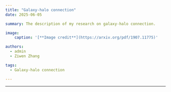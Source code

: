 ```yaml
---
title: "Galaxy-halo connection"
date: 2025-06-05

summary: The description of my research on galaxy-halo connection.

image:
    caption: '[**Image credit**](https://arxiv.org/pdf/1907.11775)'

authors:
  - admin
  - Ziwen Zhang

tags:
  - Galaxy-halo connection

---
```


<script defer src="https://cdn.commento.io/js/commento.js"></script>
<div id="commento"></div>

---

